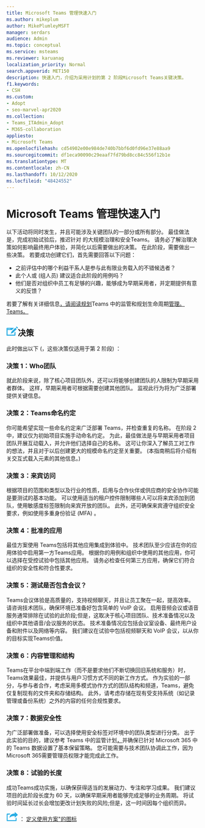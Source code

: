```yaml
---
title: Microsoft Teams 管理快速入门
ms.author: mikeplum
author: MikePlumleyMSFT
manager: serdars
audience: Admin
ms.topic: conceptual
ms.service: msteams
ms.reviewer: karuanag
localization_priority: Normal
search.appverid: MET150
description: 快速入门，介绍为采用计划的第 2 阶段Microsoft Teams关键决策。
f1.keywords:
- CSH
ms.custom:
- Adopt
- seo-marvel-apr2020
ms.collection:
- Teams_ITAdmin_Adopt
- M365-collaboration
appliesto:
- Microsoft Teams
ms.openlocfilehash: cd54902e00e984de740b7bbf6d0fd96e37e88aa9
ms.sourcegitcommit: df1eca90090c29eaaf7fd79bd8cc84c556f12b1e
ms.translationtype: MT
ms.contentlocale: zh-CN
ms.lasthandoff: 10/12/2020
ms.locfileid: "48424552"
---
```

# <a name="governance-quick-start-for-microsoft-teams"></a>Microsoft Teams 管理快速入门

以下活动将同时发生，并且可能涉及关键团队的一部分或所有部分。 最佳做法是，完成初始试验后，推迟针对 的大规模治理和安全Teams。 请务必了解治理决策如何影响最终用户体验，并简化以后需要做出的决策。 在此阶段，需要做出一些决策。 若要成功创建它们，首先需要回答以下问题：

- 之前评估中的哪个利益干系人是参与此有限业务载入的不错候选者？
- 此个人或 (组人员) 建议适合此阶段的用例吗？  
- 他们是否对组织中员工有足够的兴趣，能够成为早期采用者，并定期提供有意义的反馈？ 

若要了解有关详细信息[，请阅读规划](plan-teams-governance.md)Teams 中的监管和规划生命周期[管理。Teams。](plan-teams-lifecycle.md)

## <a name="an-icon-representing-a-decision-pointdecisions"></a>![代表决策点的图标](media/teams-adoption-decision-icon.png)决策

此时做出以下 (，这些决策仅适用于第 2 阶段) ：

### <a name="decision-1-who-can-create-teams"></a>决策 1：Who团队 

就此阶段来说，除了核心项目团队外，还可以将能够创建团队的人限制为早期采用者群体。 这样，早期采用者可根据需要创建其他团队。 监视此行为将为广泛部署提供关键信息。

### <a name="decision-2-teams-naming-conventions"></a>决策 2：Teams命名约定 

你可能希望实现一些命名约定来广泛部署 Teams，并检查重复的名称。 在阶段 2 中，建议仅为初始项目实施手动命名约定。 为此，最佳做法是与早期采用者项目团队开展互动载入，并允许他们选择自己的名称。 这可让你深入了解员工对工作的想法，并且对于以后创建更大的规模命名约定至关重要。  (本指南稍后将介绍有关交互式载入元素的其他信息。) 

### <a name="decision-3-guest-access"></a>决策 3：来宾访问

根据项目的范围和类型以及行业的性质，启用与合作伙伴或供应商的安全协作可能是要测试的基本功能。 可以使用适当的租户控件限制哪些人可以将来宾添加到团队，使用敏感度标签限制向来宾开放的团队。 此外，还可确保来宾遵守组织安全要求，例如使用多重身份验证 (MFA) 。

### <a name="decision-4-approved-apps"></a>决策 4：批准的应用

最佳方案使用 Teams包括将其他应用集成到体验中。 技术团队至少应该在你的应用体验中启用第一方Teams应用。 根据你的用例和组织中使用的其他应用，你可以选择在受控试验中包括其他应用。 请务必检查任何第三方应用，确保它们符合组织的安全性和符合性要求。

### <a name="decision-5-are-meetings-included-in-your-test"></a>决策 5：测试是否包含会议？ 

Teams会议体验是高质量的，支持视频聊天，并且让员工聚在一起，提高效率。 请咨询技术团队，确保环境已准备好包含简单的 VoIP 会议。 启用音频会议或语音服务通常排除在试验的此阶段;但是，这取决于核心项目团队、技术准备情况以及组织中其他语音/会议服务的状态。 技术准备情况应包括会议室设备、最终用户设备和附件以及网络等内容。 我们建议在试验中包括视频聊天和 VoIP 会议，以从你的目标实现Teams价值。 

### <a name="decision-6-content-management-and-structure"></a>决策 6：内容管理和结构
Teams在平台中端到端工作（而不是要求他们不断切换回旧系统和服务）时，Teams效果最佳，并提供与用户习惯方式不同的新工作方式。 作为实验的一部分，与参与者合作，考虑采用多模式协作方式的团队结构和频道，Teams，避免仅复制现有的文件夹和存储结构。 此外，请考虑存储在现有受支持系统（如记录管理或备份系统）之外的内容的任何合规性要求。

### <a name="decision-7--data-security"></a>决策 7：数据安全性

为广泛部署做准备，可以选择使用安全标签对环境中的团队类型进行分类。 出于此实验的目的，建议参考 Teams 中的监管计划[，](plan-teams-governance.md)并确保已针对 Microsoft 365 中的 Teams 数据设置了基本保留策略。 您可能需要与技术团队协调此工作，因为Microsoft 365需要管理员权限才能完成此工作。

### <a name="decision-8-length-of-your-experiment"></a>决策 8：试验的长度

成功Teams成功实施，以确保获得适当的发展动力、专注和学习成果。 我们建议项目的此阶段长度为 60 天，以确保早期采用者能够完成足够的业务周期。 将试验时间延长过长会增加更改计划失败的风险;但是，这一时间因每个组织而异。  

![表示下一步"下一步 ](media/teams-adoption-next-icon.png) ： [定义使用方案"的图标](teams-adoption-define-usage-scenarios.md)
